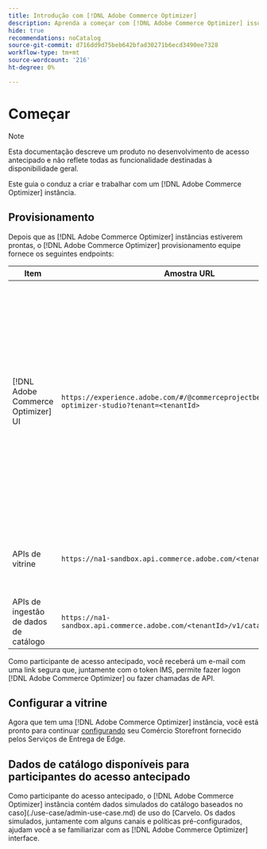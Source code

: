 ```yaml
---
title: Introdução com [!DNL Adobe Commerce Optimizer]
description: Aprenda a começar com [!DNL Adobe Commerce Optimizer] isso.
hide: true
recommendations: noCatalog
source-git-commit: d716dd9d75beb642bfad30271b6ecd3490ee7328
workflow-type: tm+mt
source-wordcount: '216'
ht-degree: 0%

---
```


# Começar

>[!NOTE]
>
>Esta documentação descreve um produto no desenvolvimento de acesso antecipado e não reflete todas as funcionalidade destinadas à disponibilidade geral.

Este guia o conduz a criar e trabalhar com um [!DNL Adobe Commerce Optimizer] instância.

<!--Click the tabs below to see high-level workflow overviews for the following user types:

- Administrators
- Merchants
- Developers

>[!BEGINTABS]

>[!TAB Administrator and merchant workflow]

This diagram provides a high-level overview of how administrators and merchants access and manage [!DNL Adobe Commerce Optimizer] instances. See the [Adobe Admin Console Guide](https://helpx.adobe.com/enterprise/admin-guide.html) for more information about administrator workflows.

NEED DIAGRAM

>[!TAB Developer workflow]

This diagram provides a high-level overview of how developers create integrations for [!DNL Adobe Commerce Optimizer] using App Builder. See the [API documentation](https://developer.adobe.com/commerce/services/cloud/) for more information.

NEED DIAGRAM

>[!ENDTABS]
-->

## Provisionamento

Depois que as [!DNL Adobe Commerce Optimizer] instâncias estiverem prontas, o [!DNL Adobe Commerce Optimizer] provisionamento equipe fornece os seguintes endpoints:

| Item | Amostra URL | Propósito |
|---|---|---|
| [!DNL Adobe Commerce Optimizer] UI | `https://experience.adobe.com/#/@commerceprojectbeacon/commerce-optimizer-studio?tenant=<tenantId>` | Acesse o interface do Comércio Optimizer para gerenciar o catálogo em:<br>1. Regras de comercialização (Product Discovery, Product recomendações).<br>2. Gerenciamento de catálogos (criação de canais e políticas).<br>3. Insights de dados (Exibir o status de ingestão de dados do catálogo). |
| APIs de vitrine | `https://na1-sandbox.api.commerce.adobe.com/<tenantId>/graphql` | Acesse as APIs necessárias para configurar sua vitrine Comércio fornecida pelos Serviços de entrega do Edge. |
| APIs de ingestão de dados de catálogo | `https://na1-sandbox.api.commerce.adobe.com/<tenantId>/v1/catalog/<entity>` | Acesse as APIs necessárias para assimilar os dados do catálogo. |

Como participante de acesso antecipado, você receberá um e-mail com uma link segura que, juntamente com o token IMS, permite fazer logon [!DNL Adobe Commerce Optimizer] ou fazer chamadas de API.

## Configurar a vitrine

Agora que tem uma [!DNL Adobe Commerce Optimizer] instância, você está pronto para continuar [configurando](./storefront.md) seu Comércio Storefront fornecido pelos Serviços de Entrega de Edge.

## Dados de catálogo disponíveis para participantes do acesso antecipado

Como participante do acesso antecipado, o [!DNL Adobe Commerce Optimizer] instância contém dados simulados do catálogo baseados no caso](./use-case/admin-use-case.md) de uso do [Carvelo. Os dados simulados, juntamente com alguns canais e políticas pré-configurados, ajudam você a se familiarizar com as [!DNL Adobe Commerce Optimizer] interface.

<!--Ingest catalog data

By default, [!DNL Adobe Commerce Optimizer] instances do not include any product data.

See the [Ingestion API](https://developer-stage.adobe.com/commerce/services/composable-catalog/data-ingestion/using-the-api/) documentation to learn how you can import your catalog data into [!DNL Adobe Commerce Optimizer].

The catalog data that you ingest is visible in the [data insights](./insights-overview.md) page. Additionally, you can use the [Catalog](./catalog-overview.md) page to define the channels and policies.-->
